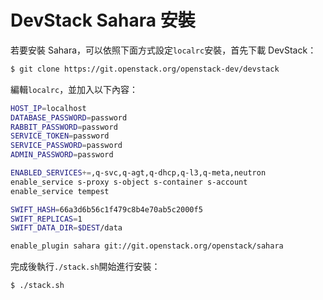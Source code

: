 # DevStack Sahara 安裝
若要安裝 Sahara，可以依照下面方式設定```localrc```安裝，首先下載 DevStack：
```sh
$ git clone https://git.openstack.org/openstack-dev/devstack
```

編輯```localrc```，並加入以下內容：
```sh
HOST_IP=localhost
DATABASE_PASSWORD=password
RABBIT_PASSWORD=password
SERVICE_TOKEN=password
SERVICE_PASSWORD=password
ADMIN_PASSWORD=password

ENABLED_SERVICES+=,q-svc,q-agt,q-dhcp,q-l3,q-meta,neutron
enable_service s-proxy s-object s-container s-account
enable_service tempest

SWIFT_HASH=66a3d6b56c1f479c8b4e70ab5c2000f5
SWIFT_REPLICAS=1
SWIFT_DATA_DIR=$DEST/data

enable_plugin sahara git://git.openstack.org/openstack/sahara
```

完成後執行```./stack.sh```開始進行安裝：
```sh
$ ./stack.sh
```
